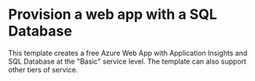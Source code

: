 # Provision a web app with a SQL Database

This template creates a free Azure Web App with Application Insights and SQL Database at the "Basic" service level. The template can also support other tiers of service.
